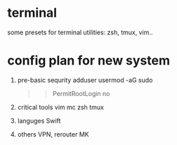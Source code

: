 # terminal
some presets for terminal utilities:
zsh, tmux, vim..



# config plan for new system
1) pre-basic sequrity
    adduser <someAdmin>
    usermod -aG sudo <someAdmin>
    >> PermitRootLogin no
2) critical tools
    vim
    mc
    zsh
    tmux
3) languges
    Swift

4) others
    VPN, rerouter
    MK
